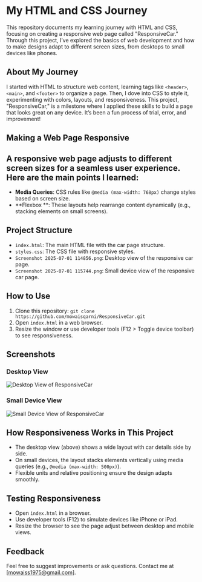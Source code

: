# My HTML and CSS Journey

This repository documents my learning journey with HTML and CSS, focusing on creating a responsive web page called "ResponsiveCar." Through this project, I’ve explored the basics of web development and how to make designs adapt to different screen sizes, from desktops to small devices like phones.

## About My Journey
I started with HTML to structure web content, learning tags like `<header>`, `<main>`, and `<footer>` to organize a page. Then, I dove into CSS to style it, experimenting with colors, layouts, and responsiveness. This project, "ResponsiveCar," is a milestone where I applied these skills to build a page that looks great on any device. It’s been a fun process of trial, error, and improvement!

## Making a Web Page Responsive
A responsive web page adjusts to different screen sizes for a seamless user experience. Here are the main points I learned:
-  
- **Media Queries**: CSS rules like `@media (max-width: 768px)` change styles based on screen size.
- **Flexbox **: These layouts help rearrange content dynamically (e.g., stacking elements on small screens).

## Project Structure
- `index.html`: The main HTML file with the car page structure.
- `styles.css`: The CSS file with responsive styles.
- `Screenshot 2025-07-01 114856.png`: Desktop view of the responsive car page.
- `Screenshot 2025-07-01 115744.png`: Small device view of the responsive car page.

## How to Use
1. Clone this repository: `git clone https://github.com/mowaisqarni/ResponsiveCar.git`
2. Open `index.html` in a web browser.
3. Resize the window or use developer tools (F12 > Toggle device toolbar) to see responsiveness.

## Screenshots
### Desktop View
![Desktop View of ResponsiveCar](https://github.com/mowaisqarni/ResponsiveCar/blob/main/Screenshot%202025-07-01%20114856.png)

### Small Device View
![Small Device View of ResponsiveCar](https://github.com/mowaisqarni/ResponsiveCar/blob/main/Screenshot%202025-07-01%20115744.png)

## How Responsiveness Works in This Project
- The desktop view (above) shows a wide layout with car details side by side.
- On small devices, the layout stacks elements vertically using media queries (e.g., `@media (max-width: 500px)`).
- Flexible units and relative positioning ensure the design adapts smoothly.

## Testing Responsiveness
- Open `index.html` in a browser.
- Use developer tools (F12) to simulate devices like iPhone or iPad.
- Resize the browser to see the page adjust between desktop and mobile views.

 

## Feedback
Feel free to suggest improvements or ask questions. Contact me at [mowaiss1975@gmail.com].
